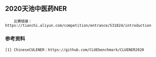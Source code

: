 ## 2020天池中医药NER

```
    比赛链接：https://tianchi.aliyun.com/competition/entrance/531824/introduction 
```

### 参考资料
    [1] ChineseCULENER：https://github.com/CLUEbenchmark/CLUENER2020